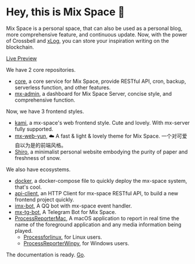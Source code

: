 # Hey, this is Mix Space 👋

Mix Space is a personal space, that can also be used as a personal blog, more comprehensive feature, and continuous update. Now, with the power of Crossbell and [xLog](https://xlog.app/), you can store your inspiration writing on the blockchain.

[Live Preview](https://innei.in)

We have 2 core repositories.

- [core](https://github.com/mx-space/mx-server), a core service for Mix Space, provide RESTful API, cron, backup, serverless function, and other features.
- [mx-admin](https://github.com/mx-space/mx-admin), a dashboard for Mix Space Server, concise style, and comprehensive function.

Now, we have 3 frontend styles.

- [kami](https://github.com/mx-space/kami), a mx-space's web frontend style. Cute and lovely. With mx-server fully supported.
- [mx-web-yun](https://github.com/mx-space/mx-web-yun), ☁️ A fast & light & lovely theme for Mix Space. 一个对可爱自以为是的前端风格。
- [Shiro](https://github.com/Innei/Shiro), a minimalist personal website embodying the purity of paper and freshness of snow.

We also have ecosystems.

- [docker](https://github.com/mx-space/docker), a docker-compose file to quickly deploy the mx-space system, that's cool.
- [api-client](https://github.com/mx-space/core/blob/master/packages/api-client), an HTTP Client for mx-space RESTful API, to build a new frontend project quickly.
- [imx-bot](https://github.com/Innei/imx-bot), A QQ bot with mx-space event handler.
- [mx-tg-bot](https://github.com/mx-space/mx-tg-bot), A Telegram Bot for Mix Space.
- [ProcessReporterMac](https://github.com/mx-space/ProcessReporterMac), A macOS application to report in real time the name of the foreground application and any media information being played.
  - [Processforlinux](https://github.com/ttimochan/processforlinux), for Linux users.
  - [ProcessReporterWinpy](https://github.com/TNXG/ProcessReporterWinpy), for Windows users.

The documentation is ready. [Go](https://github.com/mx-space/docs).
